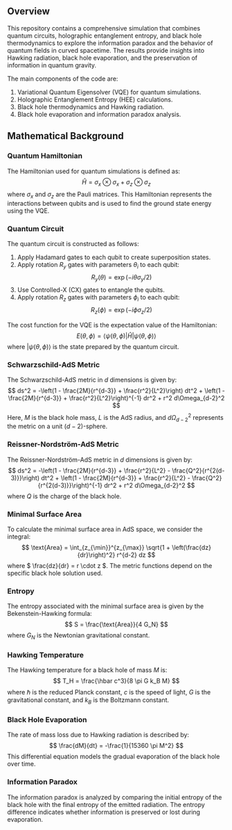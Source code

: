 ## Overview

This repository contains a comprehensive simulation that combines quantum circuits, holographic entanglement entropy, and black hole thermodynamics to explore the information paradox and the behavior of quantum fields in curved spacetime. The results provide insights into Hawking radiation, black hole evaporation, and the preservation of information in quantum gravity.

The main components of the code are:
1. Variational Quantum Eigensolver (VQE) for quantum simulations.
2. Holographic Entanglement Entropy (HEE) calculations.
3. Black hole thermodynamics and Hawking radiation.
4. Black hole evaporation and information paradox analysis.

## Mathematical Background

### Quantum Hamiltonian

The Hamiltonian used for quantum simulations is defined as:
$$ \hat{H} = \sigma_x \otimes \sigma_x + \sigma_z \otimes \sigma_z $$
where $\sigma_x$ and $\sigma_z$ are the Pauli matrices. This Hamiltonian represents the interactions between qubits and is used to find the ground state energy using the VQE.

### Quantum Circuit

The quantum circuit is constructed as follows:
1. Apply Hadamard gates to each qubit to create superposition states.
2. Apply rotation $R_y$ gates with parameters $\theta_i$ to each qubit:
   $$ R_y(\theta) = \exp(-i \theta \sigma_y / 2) $$
3. Use Controlled-X (CX) gates to entangle the qubits.
4. Apply rotation $R_z$ gates with parameters $\phi_i$ to each qubit:
   $$ R_z(\phi) = \exp(-i \phi \sigma_z / 2) $$

The cost function for the VQE is the expectation value of the Hamiltonian:
$$ E(\theta, \phi) = \langle \psi(\theta, \phi) | \hat{H} | \psi(\theta, \phi) \rangle $$
where $| \psi(\theta, \phi) \rangle$ is the state prepared by the quantum circuit.

### Schwarzschild-AdS Metric

The Schwarzschild-AdS metric in $d$ dimensions is given by:
$$ ds^2 = -\left(1 - \frac{2M}{r^{d-3}} + \frac{r^2}{L^2}\right) dt^2 + \left(1 - \frac{2M}{r^{d-3}} + \frac{r^2}{L^2}\right)^{-1} dr^2 + r^2 d\Omega_{d-2}^2 $$
Here, $M$ is the black hole mass, $L$ is the AdS radius, and $d\Omega_{d-2}^2$ represents the metric on a unit $(d-2)$-sphere.

### Reissner-Nordström-AdS Metric

The Reissner-Nordström-AdS metric in $d$ dimensions is given by:
$$ ds^2 = -\left(1 - \frac{2M}{r^{d-3}} + \frac{r^2}{L^2} - \frac{Q^2}{r^{2(d-3)}}\right) dt^2 + \left(1 - \frac{2M}{r^{d-3}} + \frac{r^2}{L^2} - \frac{Q^2}{r^{2(d-3)}}\right)^{-1} dr^2 + r^2 d\Omega_{d-2}^2 $$
where $Q$ is the charge of the black hole.

### Minimal Surface Area

To calculate the minimal surface area in AdS space, we consider the integral:
$$ \text{Area} = \int_{z_{\min}}^{z_{\max}} \sqrt{1 + \left(\frac{dz}{dr}\right)^2} r^{d-2} dz $$
where $ \frac{dz}{dr} = r \cdot z $. The metric functions depend on the specific black hole solution used.

### Entropy

The entropy associated with the minimal surface area is given by the Bekenstein-Hawking formula:
$$ S = \frac{\text{Area}}{4 G_N} $$
where $G_N$ is the Newtonian gravitational constant.

### Hawking Temperature

The Hawking temperature for a black hole of mass $M$ is:
$$ T_H = \frac{\hbar c^3}{8 \pi G k_B M} $$
where $\hbar$ is the reduced Planck constant, $c$ is the speed of light, $G$ is the gravitational constant, and $k_B$ is the Boltzmann constant.

### Black Hole Evaporation

The rate of mass loss due to Hawking radiation is described by:
$$ \frac{dM}{dt} = -\frac{1}{15360 \pi M^2} $$
This differential equation models the gradual evaporation of the black hole over time.

### Information Paradox

The information paradox is analyzed by comparing the initial entropy of the black hole with the final entropy of the emitted radiation. The entropy difference indicates whether information is preserved or lost during evaporation.
